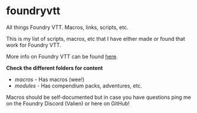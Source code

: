 # foundryvtt
All things Foundry VTT. Macros, links, scripts, etc.

This is my list of scripts, macros, etc that I have either made or found that work for Foundry VTT.

More info on Foundry VTT can be found [here](https://foundryvtt.com).

**Check the different folders for content**

* *macros* - Has macros (wee!)
* *modules* - Has compendium packs, adventures, etc.

Macros should be self-documented but in case you have questions ping me on the Foundry Discord (Valien) or here on GitHub!